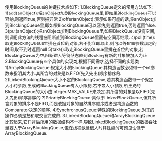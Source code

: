   使用BlockingQueue的关键技术点如下: 
    1.BlockingQueue定义的常用方法如下: 
        1)add(anObject):把anObject加到BlockingQueue里,即如果BlockingQueue可以容纳,则返回true,否则报异常 
        2)offer(anObject):表示如果可能的话,将anObject加到BlockingQueue里,即如果BlockingQueue可以容纳,则返回true,否则返回false. 
        3)put(anObject):把anObject加到BlockingQueue里,如果BlockQueue没有空间,则调用此方法的线程被阻断直到BlockingQueue里面有空间再继续. 
        4)poll(time):取走BlockingQueue里排在首位的对象,若不能立即取出,则可以等time参数规定的时间,取不到时返回null 
        5)take():取走BlockingQueue里排在首位的对象,若BlockingQueue为空,阻断进入等待状态直到Blocking有新的对象被加入为止 
    2.BlockingQueue有四个具体的实现类,根据不同需求,选择不同的实现类 
        1)ArrayBlockingQueue:规定大小的BlockingQueue,其构造函数必须带一个int参数来指明其大小.其所含的对象是以FIFO(先入先出)顺序排序的. 
        2)LinkedBlockingQueue:大小不定的BlockingQueue,若其构造函数带一个规定大小的参数,生成的BlockingQueue有大小限制,若不带大小参数,所生成的BlockingQueue的大小由Integer.MAX_VALUE来决定.其所含的对象是以FIFO(先入先出)顺序排序的 
        3)PriorityBlockingQueue:类似于LinkedBlockQueue,但其所含对象的排序不是FIFO,而是依据对象的自然排序顺序或者是构造函数的Comparator决定的顺序. 
        4)SynchronousQueue:特殊的BlockingQueue,对其的操作必须是放和取交替完成的. 
    3.LinkedBlockingQueue和ArrayBlockingQueue比较起来,它们背后所用的数据结构不一样,导致LinkedBlockingQueue的数据吞吐量要大于ArrayBlockingQueue,但在线程数量很大时其性能的可预见性低于ArrayBlockingQueue.      

